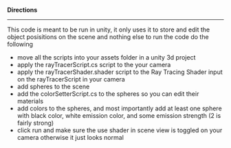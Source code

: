**Directions**
* * *
This code is meant to be run in unity, it only uses it to store and edit the object posisitions on the scene and nothing else
to run the code do the following

- move all the scripts into your assets folder in a unity 3d project
- apply the rayTracerScript.cs script to the your camera
- apply the rayTracerShader.shader script to the Ray Tracing Shader input on the rayTracerScript in your camera
- add spheres to the scene
- add the colorSetterScript.cs to the spheres so you can edit their materials
- add colors to the spheres, and most importantly add at least one sphere with black color, white emission color, and some emission strength (2 is fairly strong)
- click run and make sure the use shader in scene view is toggled on your camera otherwise it just looks normal
